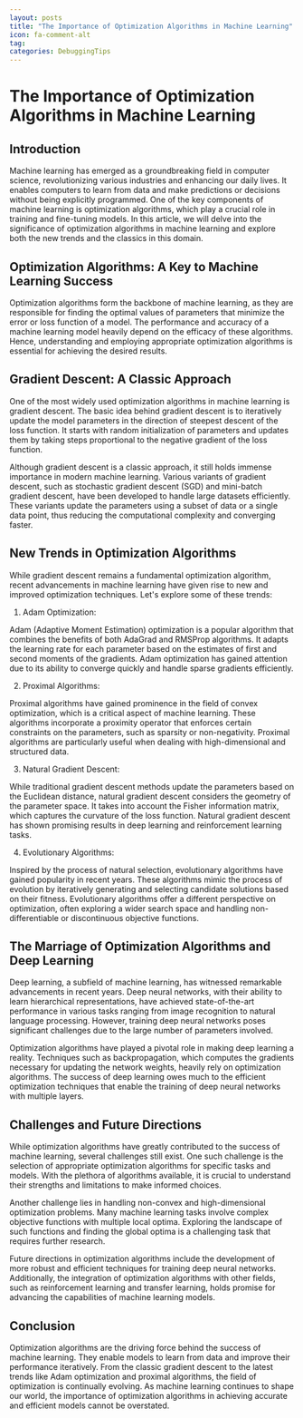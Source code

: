 ```yaml
---
layout: posts
title: "The Importance of Optimization Algorithms in Machine Learning"
icon: fa-comment-alt
tag:      
categories: DebuggingTips
---
```



# The Importance of Optimization Algorithms in Machine Learning

## Introduction

Machine learning has emerged as a groundbreaking field in computer science, revolutionizing various industries and enhancing our daily lives. It enables computers to learn from data and make predictions or decisions without being explicitly programmed. One of the key components of machine learning is optimization algorithms, which play a crucial role in training and fine-tuning models. In this article, we will delve into the significance of optimization algorithms in machine learning and explore both the new trends and the classics in this domain.

## Optimization Algorithms: A Key to Machine Learning Success

Optimization algorithms form the backbone of machine learning, as they are responsible for finding the optimal values of parameters that minimize the error or loss function of a model. The performance and accuracy of a machine learning model heavily depend on the efficacy of these algorithms. Hence, understanding and employing appropriate optimization algorithms is essential for achieving the desired results.

## Gradient Descent: A Classic Approach

One of the most widely used optimization algorithms in machine learning is gradient descent. The basic idea behind gradient descent is to iteratively update the model parameters in the direction of steepest descent of the loss function. It starts with random initialization of parameters and updates them by taking steps proportional to the negative gradient of the loss function.

Although gradient descent is a classic approach, it still holds immense importance in modern machine learning. Various variants of gradient descent, such as stochastic gradient descent (SGD) and mini-batch gradient descent, have been developed to handle large datasets efficiently. These variants update the parameters using a subset of data or a single data point, thus reducing the computational complexity and converging faster.

## New Trends in Optimization Algorithms

While gradient descent remains a fundamental optimization algorithm, recent advancements in machine learning have given rise to new and improved optimization techniques. Let's explore some of these trends:

1. Adam Optimization:

Adam (Adaptive Moment Estimation) optimization is a popular algorithm that combines the benefits of both AdaGrad and RMSProp algorithms. It adapts the learning rate for each parameter based on the estimates of first and second moments of the gradients. Adam optimization has gained attention due to its ability to converge quickly and handle sparse gradients efficiently.

2. Proximal Algorithms:

Proximal algorithms have gained prominence in the field of convex optimization, which is a critical aspect of machine learning. These algorithms incorporate a proximity operator that enforces certain constraints on the parameters, such as sparsity or non-negativity. Proximal algorithms are particularly useful when dealing with high-dimensional and structured data.

3. Natural Gradient Descent:

While traditional gradient descent methods update the parameters based on the Euclidean distance, natural gradient descent considers the geometry of the parameter space. It takes into account the Fisher information matrix, which captures the curvature of the loss function. Natural gradient descent has shown promising results in deep learning and reinforcement learning tasks.

4. Evolutionary Algorithms:

Inspired by the process of natural selection, evolutionary algorithms have gained popularity in recent years. These algorithms mimic the process of evolution by iteratively generating and selecting candidate solutions based on their fitness. Evolutionary algorithms offer a different perspective on optimization, often exploring a wider search space and handling non-differentiable or discontinuous objective functions.

## The Marriage of Optimization Algorithms and Deep Learning

Deep learning, a subfield of machine learning, has witnessed remarkable advancements in recent years. Deep neural networks, with their ability to learn hierarchical representations, have achieved state-of-the-art performance in various tasks ranging from image recognition to natural language processing. However, training deep neural networks poses significant challenges due to the large number of parameters involved.

Optimization algorithms have played a pivotal role in making deep learning a reality. Techniques such as backpropagation, which computes the gradients necessary for updating the network weights, heavily rely on optimization algorithms. The success of deep learning owes much to the efficient optimization techniques that enable the training of deep neural networks with multiple layers.

## Challenges and Future Directions

While optimization algorithms have greatly contributed to the success of machine learning, several challenges still exist. One such challenge is the selection of appropriate optimization algorithms for specific tasks and models. With the plethora of algorithms available, it is crucial to understand their strengths and limitations to make informed choices.

Another challenge lies in handling non-convex and high-dimensional optimization problems. Many machine learning tasks involve complex objective functions with multiple local optima. Exploring the landscape of such functions and finding the global optima is a challenging task that requires further research.

Future directions in optimization algorithms include the development of more robust and efficient techniques for training deep neural networks. Additionally, the integration of optimization algorithms with other fields, such as reinforcement learning and transfer learning, holds promise for advancing the capabilities of machine learning models.

## Conclusion

Optimization algorithms are the driving force behind the success of machine learning. They enable models to learn from data and improve their performance iteratively. From the classic gradient descent to the latest trends like Adam optimization and proximal algorithms, the field of optimization is continually evolving. As machine learning continues to shape our world, the importance of optimization algorithms in achieving accurate and efficient models cannot be overstated.